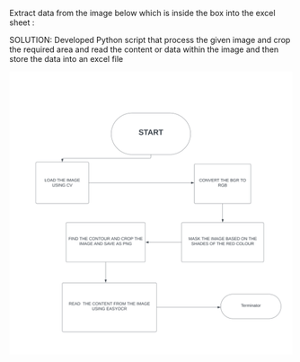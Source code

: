 Extract data from the image below which is inside the box into the excel sheet :

SOLUTION:
Developed Python script that process the given image and crop the required area and read the content or data within
the image and then store the data into an excel file


![image](https://github.com/avneesh-jha/assignment/blob/main/Raw_data/Task-3_flow_chart-1.png)
